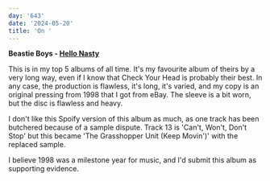 ```yaml
---
day: '643'
date: '2024-05-20'
title: 'On '
---
```


**Beastie Boys - [Hello Nasty](https://open.spotify.com/album/6eGYLONkDMja0MNtZWnRRB?si=C1_R1DwUQ_mabsaigjoZbQ)**

This is in my top 5 albums of all time. It's my favourite album of theirs by a very long way, even if I know that Check Your Head is probably their best. In any case, the production is flawless, it's long, it's varied, and my copy is an original pressing from 1998 that I got from eBay. The sleeve is a bit worn, but the disc is flawless and heavy.

I don't like this Spoify version of this album as much, as one track has been butchered because of a sample dispute. Track 13 is 'Can't, Won't, Don't Stop' but this became 'The Grasshopper Unit (Keep Movin')' with the replaced sample.

I believe 1998 was a milestone year for music, and I'd submit this album as supporting evidence.
